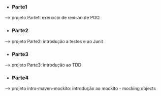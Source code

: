 * ### Parte1
--> projeto Parte1: exercício de revisão de POO
* ### Parte2 
--> projeto Parte2: introdução a testes e ao Junit
* ### Parte3 
--> projeto Parte3: introdução ao TDD
* ### Parte4 
--> projeto intro-maven-mockito: introdução ao mockito - mocking objects
